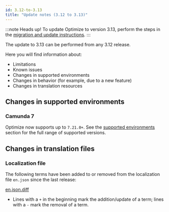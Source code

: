 ```yaml
---
id: 3.12-to-3.13
title: "Update notes (3.12 to 3.13)"
---
```


:::note Heads up!
To update Optimize to version 3.13, perform the steps in the [migration and update instructions](./instructions.md).
:::

The update to 3.13 can be performed from any 3.12 release.

Here you will find information about:

- Limitations
- Known issues
- Changes in supported environments
- Changes in behavior (for example, due to a new feature)
- Changes in translation resources

## Changes in supported environments

### Camunda 7

Optimize now supports up to `7.21.0+`.
See the [supported environments]($docs$/reference/supported-environments/#camunda-platform-7--optimize-version-matrix) section for the full range of supported versions.

## Changes in translation files

### Localization file

The following terms have been added to or removed from the localization file `en.json` since the last release:

[en.json.diff](./translation-diffs/differences_localization_312_313.diff)

- Lines with a `+` in the beginning mark the addition/update of a term; lines with a `-` mark the removal of a term.

